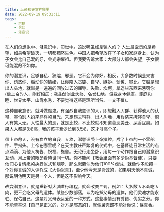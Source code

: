 ```yaml
---
title: 上帝和天堂在哪里
date: 2022-09-19 09:31:11
tags: 
    - 宗教
    - 信仰
    - 潜意识
---
```


在人们的想象中、潜意识中、幻觉中。这说明圣经是骗人的？
人生最宝贵的是希望，如果希望破灭，一切都黯然失色。中国人把希望放在了子女和家庭身上，认为子女会比自己混的好，会光宗耀祖。但我要告诉大家：大部分人都会失望，子女很可能混的不如你。

你的潜意识，足够自私、狭隘、邪恶。它不会为你好，相反，大多数时候是来害你、诱惑你、煽动你的情绪，让你陷入贪婪、自卑、嫉妒、骄傲、攀比。它越是想出人头地，就越是一遍遍的回放过去的屈辱、失败、坎坷，拿这些东西来惩罚你(信上帝的人，刚好相反：我虽然创业失败、名誉扫地，但我身体健康、家庭和睦、世界太平、山清水秀，不要觉得这些是理所当然、一文不值)。

这种自我意识，就叫做魔鬼。有强烈自我意识的人，即想融入人群、获得他人的认可、害怕别人投来异样的目光，又想鹤立鸡群、出人头地、用伪装来掩饰自卑、恨人有笑人无。人性最大的恶，就是比较，不比较就不知道善恶美丑、屎香屁臭。如果人人都是3米高，我的孩子至少长到3.5米，这才叫高个子。

信上帝的人，没有独立的自我、人格，潜意识受上帝操控，成了上帝的一个零部件、手指头。上帝在哪里呢？在天主教庄严繁复的仪式中，在基督徒日常生活的点点滴滴、为他人祷告、祝福、施舍。无论行走坐卧，用每一个动作跟自己的潜意识互动，用上帝的眼光看待世间一切。你不能问【教会里面有多少伪基督徒】，只要他们心甘情愿的执行仪式和规章，那么就要认为他们100%虔诚。就像你不能把一个对你真诚的人评价成【大伪似真】，至少他今天是真诚的，如果明天他不真诚，那说明他明天是另一个人，但是这不影响今天。

改变潜意识，就是重新对大脑进行编程，就会改变三观。例如：大多数人不会吃人肉，更不会吃父母的遗体。某些少数部落，认为吃掉父母的遗体，他们灵魂才能永驻、保佑自己，这是对父母表达爱的一种方式。这些事情没有对错、优劣之分。你不能草率说【自己是正义的，对方是邪恶的】，就像屎壳郎不能对你说：屎真香。
